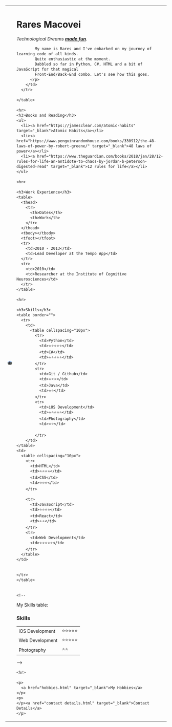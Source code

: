 <!DOCTYPE html>
<html lang="en">

  <head>
    <meta charset="UTF-8">
    <title>Cryio's personal site</title>
  </head>

  <body>
    <table cellspacing="20">
      <tr>
        <td><img width="250x" src="images/Profile image - circle.png" alt="2D Picture of Rayman"></td>
        <td>
          <h1>Rares Macovei</h1>
          <p>
            <cite>Technological Dreams <strong><a href="https://github.com/RareMv?tab=repositories" target="_blank">made fun</a></strong>.</cite>
          </p>
          <p>

            My name is Rares and I've embarked on my journey of learning code of all kinds.
            Quite enthusiastic at the moment.
            Dabbled so far in Python, C#, HTML and a bit of JavaScript for that magical
            Front-End/Back-End combo. Let's see how this goes.
          </p>
        </td>
      </tr>

    </table>

    <hr>
    <h3>Books and Reading</h3>
    <ul>
      <li><a href="https://jamesclear.com/atomic-habits" target="_blank">Atomic Habits</a></li>
      <li><a href="https://www.penguinrandomhouse.com/books/330912/the-48-laws-of-power-by-robert-greene/" target="_blank">48 laws of power</a></li>
      <li><a href="https://www.theguardian.com/books/2018/jan/28/12-rules-for-life-an-antidote-to-chaos-by-jordan-b-peterson-digested-read" target="_blank">12 rules for life</a></li>
    </ul>

    <hr>

    <h3>Work Experience</h3>
    <table>
      <thead>
        <tr>
          <th>Dates</th>
          <th>Work</th>
        </tr>
      </thead>
      <tbody></tbody>
      <tfoot></tfoot>
      <tr>
        <td>2010 - 2013</td>
        <td>Lead Developer at the Tempo App</td>
      </tr>
      <tr>
        <td>2010</td>
        <td>Researcher at the Institute of Cognitive Neurosciences</td>
      </tr>
    </table>

    <hr>

    <h3>Skills</h3>
    <table border="">
      <tr>
        <td>
          <table cellspacing="10px">
            <tr>
              <td>Python</td>
              <td>⭐⭐⭐⭐⭐</td>
              <td>C#</td>
              <td>⭐⭐⭐⭐⭐</td>
            </tr>
            <tr>
              <td>Git / Github</td>
              <td>⭐⭐⭐</td>
              <td>Java</td>
              <td>⭐⭐</td>
            </tr>
            <tr>
              <td>iOS Development</td>
              <td>⭐⭐⭐⭐⭐</td>
              <td>Photography</td>
              <td>⭐⭐</td>

            </tr>
        </td>
    </table>
    <td>
      <table cellspacing="10px">
        <tr>
          <td>HTML</td>
          <td>⭐⭐⭐⭐</td>
          <td>CSS</td>
          <td>⭐⭐⭐</td>
        </tr>

        <tr>
          <td>JavaScript</td>
          <td>⭐⭐⭐⭐</td>
          <td>React</td>
          <td>⭐⭐</td>
        </tr>
        <tr>
          <td>Web Development</td>
          <td>⭐⭐⭐⭐⭐</td>
        </tr>
      </table>
    </td>


    </tr>
    </table>


    <!--
My Skills table:

<h3>Skills</h3>
<table>
  <tr>
    <td>iOS Development</td>
    <td>⭐⭐⭐⭐⭐</td>
  </tr>
  <tr>
    <td>Web Development</td>
    <td>⭐⭐⭐⭐⭐</td>
  </tr>
  <tr>
    <td>Photography</td>
    <td>⭐⭐</td>
  </tr>
</table>

 -->

    <hr>

    <p>
      <a href="hobbies.html" target="_blank">My Hobbies</a>
    </p>
    <p>
    </p><a href="contact details.html" target="_blank">Contact Details</a>
    </p>

  </body>

</html>
